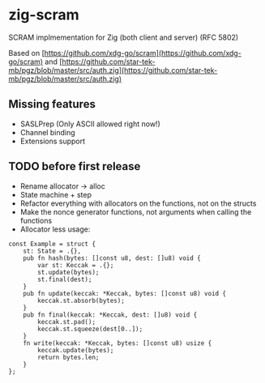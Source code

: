 # zig-scram
SCRAM implmementation for Zig (both client and server) (RFC 5802)

Based on [https://github.com/xdg-go/scram](https://github.com/xdg-go/scram) and [https://github.com/star-tek-mb/pgz/blob/master/src/auth.zig](https://github.com/star-tek-mb/pgz/blob/master/src/auth.zig)

## Missing features
- SASLPrep (Only ASCII allowed right now!)
- Channel binding
- Extensions support

## TODO before first release
- Rename allocator -> alloc
- State machine + step
- Refactor everything with allocators on the functions, not on the structs
- Make the nonce generator functions, not arguments when calling the functions
- Allocator less usage:

```zig
const Example = struct {
    st: State = .{},
    pub fn hash(bytes: []const u8, dest: []u8) void {
        var st: Keccak = .{};
        st.update(bytes);
        st.final(dest);
    }
    pub fn update(keccak: *Keccak, bytes: []const u8) void {
        keccak.st.absorb(bytes);
    }
    pub fn final(keccak: *Keccak, dest: []u8) void {
        keccak.st.pad();
        keccak.st.squeeze(dest[0..]);
    }
    fn write(keccak: *Keccak, bytes: []const u8) usize {
        keccak.update(bytes);
        return bytes.len;
    }
};
```
